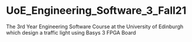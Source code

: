# UoE_Engineering_Software_3_Fall21
 The 3rd Year Engineering Software Course at the University of Edinburgh which design a traffic light using Basys 3 FPGA Board 
